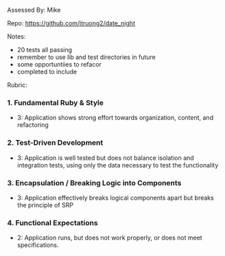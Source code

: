 Assessed By: Mike

Repo: https://github.com/jtruong2/date_night

Notes:
* 20 tests all passing
* remember to use lib and test directories in future
* some opportuntiies to refacor
* completed to include

Rubric:

### 1. Fundamental Ruby & Style

* 3:  Application shows strong effort towards organization, content, and refactoring

### 2. Test-Driven Development

* 3: Application is well tested but does not balance isolation and integration tests, using only the data necessary to test the functionality

### 3. Encapsulation / Breaking Logic into Components

* 3: Application effectively breaks logical components apart but breaks the principle of SRP

### 4. Functional Expectations

* 2: Application runs, but does not work properly, or does not meet specifications.

